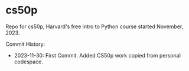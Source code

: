 # cs50p
Repo for cs50p, Harvard's free intro to Python course started November, 2023.

Commit History:
- 2023-11-30: First Commit. Added CS50p work copied from personal codespace.

